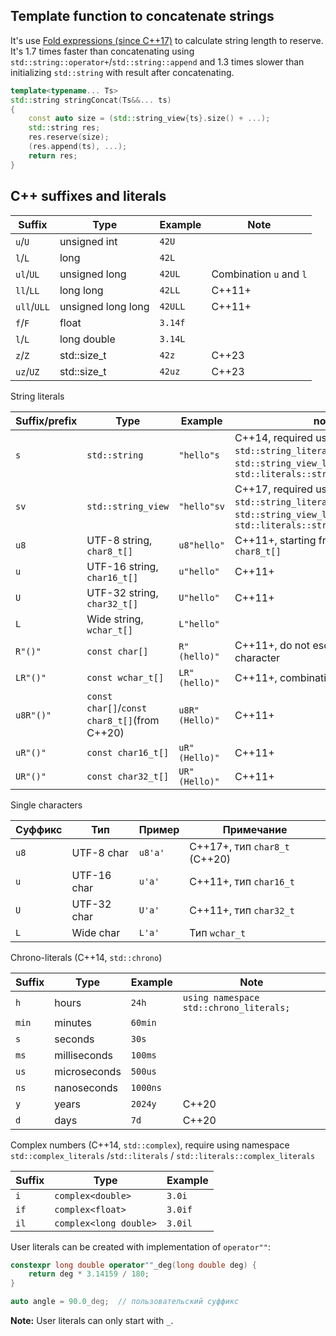 ## Template function to concatenate strings 
It's use [Fold expressions (since C++17)](https://en.cppreference.com/w/cpp/language/fold) to calculate string length to reserve. 
It's 1.7 times faster than concatenating using `std::string::operator+`/`std::string::append` and 1.3 times slower than initializing `std::string` with result after concatenating.  

```c++
template<typename... Ts>
std::string stringConcat(Ts&&... ts)
{
    const auto size = (std::string_view{ts}.size() + ...);
    std::string res;
    res.reserve(size);
    (res.append(ts), ...);
    return res;
}
```


## C++ suffixes and literals

| Suffix      | Type               | Example | Note                    |
| ----------- | ------------------ | ------- | ----------------------- |
| `u`/`U`     | unsigned int       | `42U`   |                         |
| `l`/`L`     | long               | `42L`   |                         |
| `ul`/`UL`   | unsigned long      | `42UL`  | Combination `u` and `l` |
| `ll`/`LL`   | long long          | `42LL`  | C++11+                  |
| `ull`/`ULL` | unsigned long long | `42ULL` | C++11+                  |
| `f`/`F`     | float              | `3.14f` |                         |
| `l`/`L`     | long double        | `3.14L` |                         |
| `z`/`Z`     | std::size_t        | `42z`   | C++23                   |
| `uz`/`UZ`   | std::size_t        | `42uz`  | C++23                   |
String literals 

| Suffix/prefix | Type                                         | Example        | note                                                                                                                         |
| ------------- | -------------------------------------------- | -------------- | ---------------------------------------------------------------------------------------------------------------------------- |
| `s`           | `std::string`                                | `"hello"s`     | C++14, required using namespace `std::string_literals` / `std::string_view_literals` / `std::literals::string_view_literals` |
| `sv`          | `std::string_view`                           | `"hello"sv`    | C++17, required using namespace `std::string_literals` / `std::string_view_literals` / `std::literals::string_view_literals` |
| `u8`          | UTF-8 string, `char8_t[]`                    | `u8"hello"`    | C++11+, starting from C++20+ typeR `char8_t[]`                                                                               |
| `u`           | UTF-16 string, `char16_t[]`                  | `u"hello"`     | C++11+                                                                                                                       |
| `U`           | UTF-32 string, `char32_t[]`                  | `U"hello"`     | C++11+                                                                                                                       |
| `L`           | Wide string, `wchar_t[]`                     | `L"hello"`     |                                                                                                                              |
| `R"()"`       | `const char[]`                               | `R"(hello)"`   | C++11+, do not escape any character                                                                                          |
| `LR"()"`      | `const wchar_t[]`                            | `LR"(hello)"`  | C++11+, combination of `L` and `R`                                                                                           |
| `u8R"()"`     | `const char[]`/`const char8_t[]`(from C++20) | `u8R"(Hello)"` | C++11+                                                                                                                       |
| `uR"()"`      | `const char16_t[]`                           | `uR"(Hello)"`  | C++11+                                                                                                                       |
| `UR"()"`      | `const char32_t[]`                           | `UR"(Hello)"`  | C++11+                                                                                                                       |
Single characters

| Суффикс | Тип         | Пример  | Примечание                    |
| ------- | ----------- | ------- | ----------------------------- |
| `u8`    | UTF-8 char  | `u8'a'` | C++17+, тип `char8_t` (C++20) |
| `u`     | UTF-16 char | `u'a'`  | C++11+, тип `char16_t`        |
| `U`     | UTF-32 char | `U'a'`  | C++11+, тип `char32_t`        |
| `L`     | Wide char   | `L'a'`  | Тип `wchar_t`                 |

Chrono-literals (C++14, `std::chrono`)

| Suffix | Type         | Example  | Note                                    |
| ------ | ------------ | -------- | --------------------------------------- |
| `h`    | hours        | `24h`    | `using namespace std::chrono_literals;` |
| `min`  | minutes      | `60min`  |                                         |
| `s`    | seconds      | `30s`    |                                         |
| `ms`   | milliseconds | `100ms`  |                                         |
| `us`   | microseconds | `500us`  |                                         |
| `ns`   | nanoseconds  | `1000ns` |                                         |
| `y`    | years        | `2024y`  | C++20                                   |
| `d`    | days         | `7d`     | C++20                                   |

Complex numbers (C++14, `std::complex`), require using namespace `std::complex_literals` /`std::literals` / `std::literals::complex_literals`

| Suffix | Type                   | Example |
| ------ | ---------------------- | ------- |
| `i`    | `complex<double>`      | `3.0i`  |
| `if`   | `complex<float>`       | `3.0if` |
| `il`   | `complex<long double>` | `3.0il` |
User literals can be created with implementation of `operator""`:

```cpp
constexpr long double operator""_deg(long double deg) {
    return deg * 3.14159 / 180;
}

auto angle = 90.0_deg;  // пользовательский суффикс
```

**Note:** User literals can only start with `_`.
